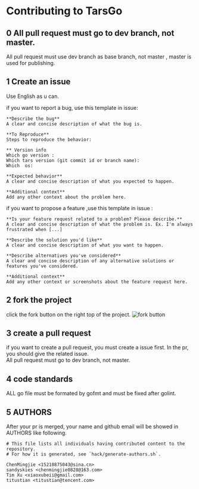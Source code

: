 # Contributing to TarsGo

## 0 All pull request must go to dev branch, not master.
All pull request must use dev branch as base branch, not master , master is used for publishing.

## 1 Create an issue 
Use English as u can.
  
if you want to report a bug, use this template in issue:
```
**Describe the bug**
A clear and concise description of what the bug is.

**To Reproduce**
Steps to reproduce the behavior:
 
** Version info 
Which go version :
Which tars version (git commit id or branch name):
Which  os:

**Expected behavior**
A clear and concise description of what you expected to happen.

**Additional context**
Add any other context about the problem here.
```
 if you want to propose a feature ,use this template in issue :
```
**Is your feature request related to a problem? Please describe.**
A clear and concise description of what the problem is. Ex. I'm always frustrated when [...]

**Describe the solution you'd like**
A clear and concise description of what you want to happen.

**Describe alternatives you've considered**
A clear and concise description of any alternative solutions or features you've considered.

**Additional context**
Add any other context or screenshots about the feature request here.

```

## 2 fork the project
click the fork button on the right top of the project.
![fork button](docs/images/fork_button.png)

## 3 create a pull request
if you want to create a pull request, you must create a issue first. 
In the pr, you should give the related issue.  
All pull request must go to dev branch, not master.

## 4 code standards
ALL go file must be formated by gofmt and  must be fixed after golint.


## 5 AUTHORS
After your pr is merged, your name and github email will be showed in AUTHORS like following.
```
# This file lists all individuals having contributed content to the repository.
# For how it is generated, see `hack/generate-authors.sh`.

ChenMingjie <15210875043@sina.cn>
sandyskies <chenmingjie0828@163.com>
Tim Xu <xiaoxubeii@gmail.com>
titustian <titustian@tencent.com>

```

